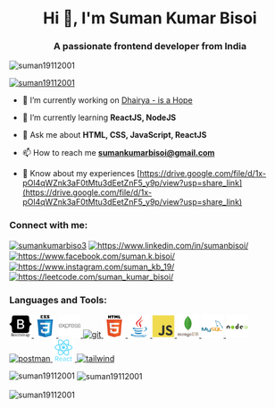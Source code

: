 <h1 align="center">Hi 👋, I'm Suman Kumar Bisoi</h1>
<h3 align="center">A passionate frontend developer from India</h3>

<p align="left"> <img src="https://komarev.com/ghpvc/?username=suman19112001&label=Profile%20views&color=0e75b6&style=flat" alt="suman19112001" /> </p>

<p align="left"> <a href="https://github.com/ryo-ma/github-profile-trophy"><img src="https://github-profile-trophy.vercel.app/?username=suman19112001" alt="suman19112001" /></a> </p>

- 🔭 I’m currently working on [Dhairya - is a Hope](https://github.com/suman19112001/Dhairya)

- 🌱 I’m currently learning **ReactJS, NodeJS**

- 💬 Ask me about **HTML, CSS, JavaScript, ReactJS**

- 📫 How to reach me **sumankumarbisoi@gmail.com**

- 📄 Know about my experiences [https://drive.google.com/file/d/1x-pOl4qWZnk3aF0tMtu3dEetZnF5_y9p/view?usp=share_link](https://drive.google.com/file/d/1x-pOl4qWZnk3aF0tMtu3dEetZnF5_y9p/view?usp=share_link)

<h3 align="left">Connect with me:</h3>
<p align="left">
<a href="https://twitter.com/sumankumarbiso3" target="blank"><img align="center" src="https://raw.githubusercontent.com/rahuldkjain/github-profile-readme-generator/master/src/images/icons/Social/twitter.svg" alt="sumankumarbiso3" height="30" width="40" /></a>
<a href="https://linkedin.com/in/https://www.linkedin.com/in/sumanbisoi/" target="blank"><img align="center" src="https://raw.githubusercontent.com/rahuldkjain/github-profile-readme-generator/master/src/images/icons/Social/linked-in-alt.svg" alt="https://www.linkedin.com/in/sumanbisoi/" height="30" width="40" /></a>
<a href="https://fb.com/https://www.facebook.com/suman.k.bisoi/" target="blank"><img align="center" src="https://raw.githubusercontent.com/rahuldkjain/github-profile-readme-generator/master/src/images/icons/Social/facebook.svg" alt="https://www.facebook.com/suman.k.bisoi/" height="30" width="40" /></a>
<a href="https://instagram.com/https://www.instagram.com/suman_kb_19/" target="blank"><img align="center" src="https://raw.githubusercontent.com/rahuldkjain/github-profile-readme-generator/master/src/images/icons/Social/instagram.svg" alt="https://www.instagram.com/suman_kb_19/" height="30" width="40" /></a>
<a href="https://www.leetcode.com/https://leetcode.com/suman_kumar_bisoi/" target="blank"><img align="center" src="https://raw.githubusercontent.com/rahuldkjain/github-profile-readme-generator/master/src/images/icons/Social/leet-code.svg" alt="https://leetcode.com/suman_kumar_bisoi/" height="30" width="40" /></a>
</p>

<h3 align="left">Languages and Tools:</h3>
<p align="left"> <a href="https://getbootstrap.com" target="_blank" rel="noreferrer"> <img src="https://raw.githubusercontent.com/devicons/devicon/master/icons/bootstrap/bootstrap-plain-wordmark.svg" alt="bootstrap" width="40" height="40"/> </a> <a href="https://www.w3schools.com/css/" target="_blank" rel="noreferrer"> <img src="https://raw.githubusercontent.com/devicons/devicon/master/icons/css3/css3-original-wordmark.svg" alt="css3" width="40" height="40"/> </a> <a href="https://expressjs.com" target="_blank" rel="noreferrer"> <img src="https://raw.githubusercontent.com/devicons/devicon/master/icons/express/express-original-wordmark.svg" alt="express" width="40" height="40"/> </a> <a href="https://git-scm.com/" target="_blank" rel="noreferrer"> <img src="https://www.vectorlogo.zone/logos/git-scm/git-scm-icon.svg" alt="git" width="40" height="40"/> </a> <a href="https://www.w3.org/html/" target="_blank" rel="noreferrer"> <img src="https://raw.githubusercontent.com/devicons/devicon/master/icons/html5/html5-original-wordmark.svg" alt="html5" width="40" height="40"/> </a> <a href="https://www.java.com" target="_blank" rel="noreferrer"> <img src="https://raw.githubusercontent.com/devicons/devicon/master/icons/java/java-original.svg" alt="java" width="40" height="40"/> </a> <a href="https://developer.mozilla.org/en-US/docs/Web/JavaScript" target="_blank" rel="noreferrer"> <img src="https://raw.githubusercontent.com/devicons/devicon/master/icons/javascript/javascript-original.svg" alt="javascript" width="40" height="40"/> </a> <a href="https://www.mongodb.com/" target="_blank" rel="noreferrer"> <img src="https://raw.githubusercontent.com/devicons/devicon/master/icons/mongodb/mongodb-original-wordmark.svg" alt="mongodb" width="40" height="40"/> </a> <a href="https://www.mysql.com/" target="_blank" rel="noreferrer"> <img src="https://raw.githubusercontent.com/devicons/devicon/master/icons/mysql/mysql-original-wordmark.svg" alt="mysql" width="40" height="40"/> </a> <a href="https://nodejs.org" target="_blank" rel="noreferrer"> <img src="https://raw.githubusercontent.com/devicons/devicon/master/icons/nodejs/nodejs-original-wordmark.svg" alt="nodejs" width="40" height="40"/> </a> <a href="https://postman.com" target="_blank" rel="noreferrer"> <img src="https://www.vectorlogo.zone/logos/getpostman/getpostman-icon.svg" alt="postman" width="40" height="40"/> </a> <a href="https://reactjs.org/" target="_blank" rel="noreferrer"> <img src="https://raw.githubusercontent.com/devicons/devicon/master/icons/react/react-original-wordmark.svg" alt="react" width="40" height="40"/> </a> <a href="https://tailwindcss.com/" target="_blank" rel="noreferrer"> <img src="https://www.vectorlogo.zone/logos/tailwindcss/tailwindcss-icon.svg" alt="tailwind" width="40" height="40"/> </a> </p>

<p><img align="left" src="https://github-readme-stats.vercel.app/api/top-langs?username=suman19112001&show_icons=true&locale=en&layout=compact" alt="suman19112001" /></p>

<p>&nbsp;<img align="center" src="https://github-readme-stats.vercel.app/api?username=suman19112001&show_icons=true&locale=en" alt="suman19112001" /></p>
<p><img align="center" src="https://github-readme-streak-stats.herokuapp.com/?user=suman19112001&" alt="suman19112001" /></p>
